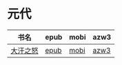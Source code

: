 # 元代

| 书名 | epub | mobi | azw3 |
| --- | --- | --- | --- |
| [大汗之怒](http://ct.dalanmei.com/f/31084289-572017744-7fc06f) | [epub](http://ct.dalanmei.com/f/31084289-572017744-7fc06f) | [mobi](http://ct.dalanmei.com/f/31084289-571732226-87e30e) | [azw3](http://ct.dalanmei.com/f/31084289-572083553-18b492) |
